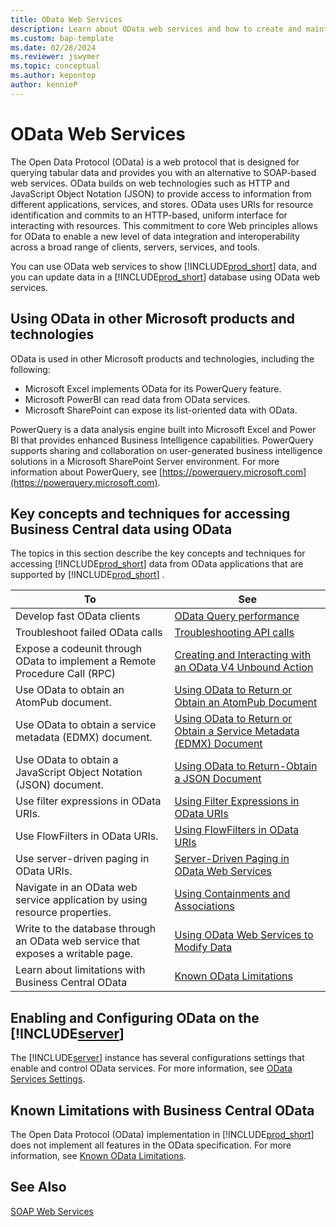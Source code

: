 ```yaml
---
title: OData Web Services
description: Learn about OData web services and how to create and maintain these services. 
ms.custom: bap-template
ms.date: 02/28/2024
ms.reviewer: jswymer
ms.topic: conceptual
ms.author: kepontop
author: kennieP
---
```


# OData Web Services

The Open Data Protocol \(OData\) is a web protocol that is designed for querying tabular data and provides you with an alternative to SOAP-based web services. OData builds on web technologies such as HTTP and JavaScript Object Notation \(JSON\) to provide access to information from different applications, services, and stores. OData uses URIs for resource identification and commits to an HTTP-based, uniform interface for interacting with resources. This commitment to core Web principles allows for OData to enable a new level of data integration and interoperability across a broad range of clients, servers, services, and tools.  
  
 You can use OData web services to show [!INCLUDE[prod_short](../developer/includes/prod_short.md)] data, and you can update data in a [!INCLUDE[prod_short](../developer/includes/prod_short.md)] database using OData web services.  

## Using OData in other Microsoft products and technologies
OData is used in other Microsoft products and technologies, including the following:  
- Microsoft Excel implements OData for its PowerQuery feature.
- Microsoft PowerBI can read data from OData services.
- Microsoft SharePoint can expose its list-oriented data with OData.  

PowerQuery is a data analysis engine built into Microsoft Excel and Power BI that provides enhanced Business Intelligence capabilities. PowerQuery supports sharing and collaboration on user-generated business intelligence solutions in a Microsoft SharePoint Server environment. For more information about PowerQuery, see [https://powerquery.microsoft.com](https://powerquery.microsoft.com).  


## Key concepts and techniques for accessing Business Central data using OData      
The topics in this section describe the key concepts and techniques for accessing [!INCLUDE[prod_short](../developer/includes/prod_short.md)] data from OData applications that are supported by [!INCLUDE[prod_short](../developer/includes/prod_short.md)] .  
  
|To|See|  
|--------|---------|  
|Develop fast OData clients | [OData Query performance](odata-client-performance.md) |
|Troubleshoot failed OData calls | [Troubleshooting API calls](../api-reference/v2.0/dynamics-error-codes.md) |  
|Expose a codeunit through OData to implement a Remote Procedure Call (RPC) |[Creating and Interacting with an OData V4 Unbound Action](../developer/devenv-creating-and-interacting-with-odatav4-unbound-action.md)|  
|Use OData to obtain an AtomPub document.|[Using OData to Return or Obtain an AtomPub Document](Return-Obtain-an-AtomPub-Document.md)|  
|Use OData to obtain a service metadata \(EDMX\) document.|[Using OData to Return or Obtain a Service Metadata \(EDMX\) Document](return-obtain-service-metadata-edmx-document.md)|  
|Use OData to obtain a JavaScript Object Notation \(JSON\) document.|[Using OData to Return-Obtain a JSON Document](return-obtain-json-document.md)|  
|Use filter expressions in OData URIs.|[Using Filter Expressions in OData URIs](Use-Filter-Expressions-in-OData-URIs.md)|  
|Use FlowFilters in OData URIs.|[Using FlowFilters in OData URIs](use-flowfilters-in-odata-uris.md)|  
|Use server-driven paging in OData URIs.|[Server-Driven Paging in OData Web Services](Server-Driven-Paging-in-OData-Web-Services.md)|  
|Navigate in an OData web service application by using resource properties.|[Using Containments and Associations](use-containments-associations.md)|  
|Write to the database through an OData web service that exposes a writable page.|[Using OData Web Services to Modify Data](use-odata-to-modify-data.md)|
|Learn about limitations with Business Central OData|[Known OData Limitations](odata-known-limitations.md)|    

## Enabling and Configuring OData on the [!INCLUDE[server](../developer/includes/server.md)]
 
The [!INCLUDE[server](../developer/includes/server.md)] instance has several configurations settings that enable and control OData services. For more information, see [OData Services Settings](../administration/configure-server-instance.md#ODataServices).

## Known Limitations with Business Central OData
The Open Data Protocol \(OData\) implementation in [!INCLUDE[prod_short](../developer/includes/prod_short.md)] does not implement all features in the OData specification. For more information, see [Known OData Limitations](odata-known-limitations.md).

## See Also  

[SOAP Web Services](SOAP-Web-Services.md)
